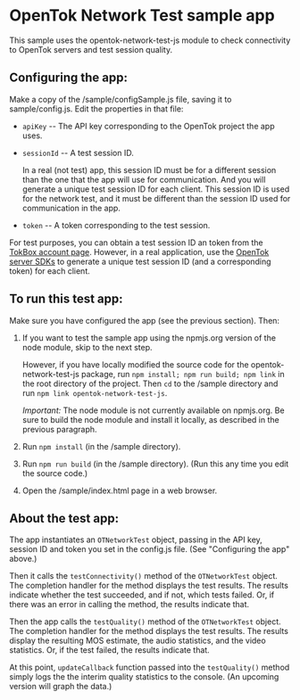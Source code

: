 OpenTok Network Test sample app
===============================

This sample uses the opentok-network-test-js module to check connectivity to
OpenTok servers and test session quality.

## Configuring the app:

Make a copy of the /sample/configSample.js file, saving it to sample/config.js. Edit the
properties in that file:

* `apiKey` -- The API key corresponding to the OpenTok project the app uses.

* `sessionId` -- A test session ID.

   In a real (not test) app, this session ID must be for a different session than
   the one that the app will use for communication. And you will generate a unique test
   session ID for each client. This session ID is used for the network test, and it
   must be different than the session ID used for communication in the app.

* `token` -- A token corresponding to the test session.

For test purposes, you can obtain a test session ID an token from the [TokBox account
page](https://tokbox.com/account). However, in a real application, use the [OpenTok server
SDKs](https://tokbox.com/developer/sdks/server/) to generate a unique test session ID (and a
corresponding token) for each client.

## To run this test app:

Make sure you have configured the app (see the previous section). Then:

1. If you want to test the sample app using the npmjs.org version of the node module, skip
   to the next step.
   
   However, if you have locally modified the source code for the opentok-network-test-js package,
   run `npm install; npm run build; npm link` in the root directory of the project.
   Then `cd` to the /sample directory and run `npm link opentok-network-test-js`.

   *Important:* The node module is not currently available on npmjs.org. Be sure to build the
   node module and install it locally, as described in the previous paragraph.

2. Run `npm install` (in the /sample directory).


3. Run `npm run build` (in the /sample directory). (Run this any time you edit the source code.)

4. Open the /sample/index.html page in a web browser.

## About the test app:

The app instantiates an `OTNetworkTest` object, passing in the API key, session ID and token you
set in the config.js file. (See "Configuring the app" above.)

Then it calls the `testConnectivity()` method of the `OTNetworkTest` object. The completion handler
for the method displays the test results. The results indicate whether the test succeeded, and if
not, which tests failed. Or, if there was an error in calling the method, the results indicate
that. 

Then the app calls the `testQuality()` method of the `OTNetworkTest` object. The completion handler
for the method displays the test results. The results display the resulting MOS estimate, the audio
statistics, and the video statistics. Or, if the test failed, the results indicate that.

At this point, `updateCallback` function passed into the `testQuality()` method simply logs the
the interim quality statistics to the console. (An upcoming version will graph the data.)

